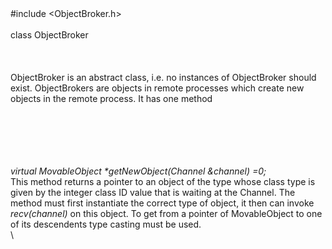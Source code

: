 \
\
\#include $<$ObjectBroker.h$>$\
\
class ObjectBroker\
\
\
\
ObjectBroker is an abstract class, i.e. no instances of ObjectBroker
should exist. ObjectBrokers are objects in remote processes which create
new objects in the remote process. It has one method

\
\
\
\
\
*virtual MovableObject \*getNewObject(Channel &channel) =0;*\
This method returns a pointer to an object of the type whose class type
is given by the integer class ID value that is waiting at the Channel.
The method must first instantiate the correct type of object, it then
can invoke *recv(channel)* on this object. To get from a pointer of
MovableObject to one of its descendents type casting must be used.\
\
